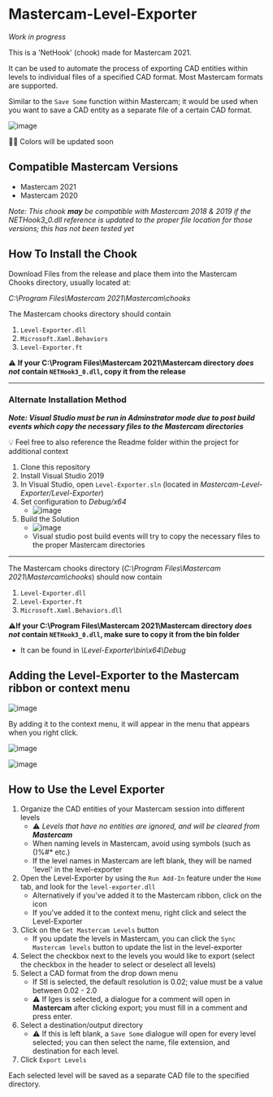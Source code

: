 # Mastercam-Level-Exporter
_Work in progress_

This is a 'NetHook' (chook) made for Mastercam 2021. 

It can be used to automate the process of exporting CAD entities within levels to individual files of a specified CAD format. Most Mastercam formats are supported. 

Similar to the `Save Some` function within Mastercam; it would be used when you want to save a CAD entity as a separate file of a certain CAD format.

![image](https://user-images.githubusercontent.com/56398786/168148534-0477e054-0162-43f8-878a-c3cb4bcdffe2.png)

🧑‍🎨 Colors will be updated soon

## Compatible Mastercam Versions
- Mastercam 2021
- Mastercam 2020

_Note: This chook **may** be compatible with Mastercam 2018 & 2019 if the NETHook3_0.dll reference is updated to the proper file location for those versions; this has not been tested yet_

## How To Install the Chook
Download Files from the release and place them into the Mastercam Chooks directory, usually located at:

_C:\Program Files\Mastercam 2021\Mastercam\chooks_

The Mastercam chooks directory should contain
1. `Level-Exporter.dll`
2. `Microsoft.Xaml.Behaviors`
3. `Level-Exporter.ft`

⚠️ **If your C:\Program Files\Mastercam 2021\Mastercam directory _does not_ contain `NETHook3_0.dll`, copy it from the release**

---
### Alternate Installation Method
**_Note: Visual Studio must be run in Adminstrator mode due to post build events which copy the necessary files to the Mastercam directories_**

💡 Feel free to also reference the Readme folder within the project for additional context
1. Clone this repository
2. Install Visual Studio 2019
3. In Visual Studio, open `Level-Exporter.sln` (located in _Mastercam-Level-Exporter/Level-Exporter_)
4. Set configuration to _Debug/x64_
   - ![image](https://user-images.githubusercontent.com/56398786/167948586-6b4ac143-0f16-42ed-8d0d-9403d89ec6ae.png)
5. Build the Solution
   - ![image](https://user-images.githubusercontent.com/56398786/167949983-9376219f-2600-4433-85b0-faf60ca41602.png)
   - Visual studio post build events will try to copy the necessary files to the proper Mastercam directories

---

The Mastercam chooks directory (_C:\Program Files\Mastercam 2021\Mastercam\chooks_) should now contain
1. `Level-Exporter.dll`
2. `Level-Exporter.ft`
3. `Microsoft.Xaml.Behaviors.dll`

⚠️**If your C:\Program Files\Mastercam 2021\Mastercam directory _does not_ contain `NETHook3_0.dll`, make sure to copy it from the bin folder**
- It can be found in _\Level-Exporter\bin\x64\Debug_

## Adding the Level-Exporter to the Mastercam ribbon or context menu
![image](https://user-images.githubusercontent.com/56398786/168441340-8f80355a-5355-46fe-bc56-6b34d2ea7bdb.png)

By adding it to the context menu, it will appear in the menu that appears when you right click.

![image](https://user-images.githubusercontent.com/56398786/168441385-d90cb989-ff90-46ab-9601-41f20677e78b.png)


![image](https://user-images.githubusercontent.com/56398786/168441412-7c02b20f-5162-4d85-9e1a-faf83fa2c990.png)

## How to Use the Level Exporter
1. Organize the CAD entities of your Mastercam session into different levels
   - ⚠️ _Levels that have no entities are ignored, and will be cleared from **Mastercam**_
   - When naming levels in Mastercam, avoid using symbols (such as ()%#* etc.)
   - If the level names in Mastercam are left blank, they will be named 'level' in the level-exporter
2. Open the Level-Exporter by using the `Run Add-In` feature under the `Home` tab, and look for the `level-exporter.dll`
   -  Alternatively if you've added it to the Mastercam ribbon, click on the icon
   -  If you've added it to the context menu, right click and select the Level-Exporter
4. Click on the `Get Mastercam Levels` button
   -  If you update the levels in Mastercam, you can click the `Sync Mastercam levels` button to update the list in the level-exporter
5. Select the checkbox next to the levels you would like to export (select the checkbox in the header to select or deselect all levels)
6. Select a CAD format from the drop down menu
   - If Stl is selected, the default resolution is 0.02; value must be a value between 0.02 - 2.0
   - ⚠️ If Iges is selected, a dialogue for a comment will open in **Mastercam** after clicking export; you must fill in a comment and press enter.
7. Select a destination/output directory
   - ⚠️ If this is left blank, a `Save Some` dialogue will open for every level selected; you can then select the name, file extension, and destination for each level.
8. Click `Export Levels`

Each selected level will be saved as a separate CAD file to the specified directory.
